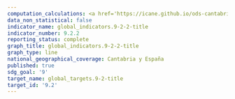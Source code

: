 ```yaml
---
computation_calculations: <a href='https://icane.github.io/ods-cantabria/assets/pdf/9.2.2.1.pdf' target='_blank'>Empleo del sector manufacturero en proporción al empleo total</a><br><a href='https://icane.github.io/ods-cantabria/assets/pdf/9.2.2.2.pdf' target='_blank'>Empleo del sector manufacturero en proporción al empleo total</a><br><a href='https://icane.github.io/ods-cantabria/assets/pdf/9.2.2.2_1.pdf' target='_blank'>Empleo del sector manufacturero en proporción al empleo total</a>
data_non_statistical: false
indicator_name: global_indicators.9-2-2-title
indicator_number: 9.2.2
reporting_status: complete
graph_title: global_indicators.9-2-2-title
graph_type: line
national_geographical_coverage: Cantabria y España
published: true
sdg_goal: '9'
target_name: global_targets.9-2-title
target_id: '9.2'
---
```

